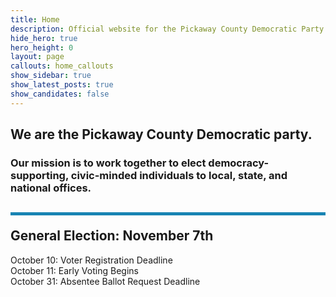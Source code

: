 ```yaml
---
title: Home
description: Official website for the Pickaway County Democratic Party - Ohio
hide_hero: true
hero_height: 0
layout: page
callouts: home_callouts
show_sidebar: true
show_latest_posts: true
show_candidates: false
---
```


<style>
.horizontal-line {
    padding-top: 20px;
    border-top: 5px solid #1884B3; 
}
</style>
## We are the Pickaway County Democratic party.
### Our mission is to work together to elect democracy-supporting, civic-minded individuals to local, state, and national offices.

<h2 class="title is-3 horizontal-line">
General Election: November 7th
</h2>
<p class="is-size-5">
October 10: Voter Registration Deadline<br>
October 11: Early Voting Begins<br>
October 31: Absentee Ballot Request Deadline<br>
</p>

